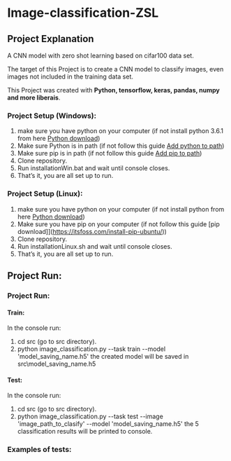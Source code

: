 # Image-classification-ZSL

## Project Explanation
A CNN model with zero shot learning based on cifar100 data set.

The target of this Project is to create a CNN model to classify images, even images not included in the training data set. 

This Project was created with <b> Python, tensorflow, keras, pandas, numpy and more liberais</b>. 

### Project Setup (Windows):

1. make sure you have python on your computer (if not install python 3.6.1 from here [Python download](https://www.python.org/downloads/windows/))
2. Make sure Python is in path (if not follow this guide [Add python to path](https://datatofish.com/add-python-to-windows-path/))
3. Make sure pip is in path (if not follow this guide [Add pip to path](https://appuals.com/fix-pip-is-not-recognized-as-an-internal-or-external-command/))
5. Clone repository.
6. Run installationWin.bat and wait until console closes.
7. That’s it, you are all set up to run.

### Project Setup (Linux):

1. make sure you have python on your computer (if not install python from here [Python download](https://docs.python-guide.org/starting/install3/linux/))
3. Make sure you have pip on your computer (if not follow this guide [pip download]](https://itsfoss.com/install-pip-ubuntu/))
5. Clone repository.
6. Run installationLinux.sh and wait until console closes.
7. That’s it, you are all set up to run.

## Project Run:

### Project Run:

#### Train:
In the console run:
1. cd src (go to src directory).
2. python image_classification.py --task train --model 'model_saving_name.h5'
the created model will be saved in src\model_saving_name.h5

#### Test:
In the console run:
1. cd src (go to src directory).
2. python image_classification.py --task test --image 'image_path_to_clasify' --model 'model_saving_name.h5'
the 5 classification results will be printed to console.

### Examples of tests:



